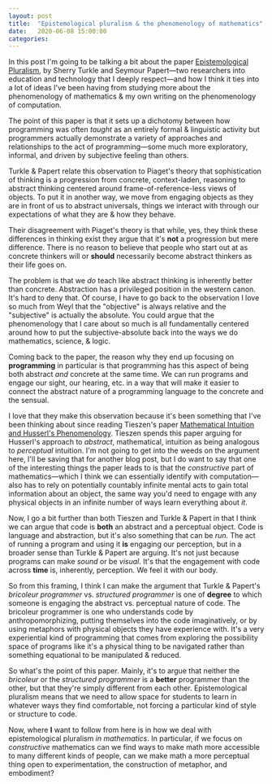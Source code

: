 ```yaml
---
layout: post
title:  "Epistemological pluralism & the phenomenology of mathematics"
date:   2020-06-08 15:00:00
categories:
---
```



In this post I'm going to be talking a bit about the paper [Epistemological Pluralism](http://www.academia.edu/download/31043076/turklePapert.pdf), by Sherry Turkle and Seymour Papert&#x2014;two researchers into education and technology that I deeply respect&#x2014;and how I think it ties into a lot of ideas I've been having from studying more about the phenomenology of mathematics & my own writing on the phenomenology of computation. 

The point of this paper is that it sets up a dichotomy between how programming was often *taught* as an entirely formal & linguistic activity but programmers actually demonstrate a variety of approaches and relationships to the act of programming&#x2014;some much more exploratory, informal, and driven by subjective feeling than others.

Turkle & Papert relate this observation to Piaget's theory that sophistication of thinking is a progression from concrete, context-laden, reasoning to abstract thinking centered around frame-of-reference-less views of objects. To put it in another way, we move from engaging objects as they are in front of us to abstract universals, things we interact with through our expectations of what they are & how they behave. 

Their disagreement with Piaget's theory is that while, yes, they think these differences in thinking exist they argue that it's **not** a progression but mere difference. There is no reason to believe that people who start out at as concrete thinkers will or **should** necessarily become abstract thinkers as their life goes on. 

The problem is that we *do* teach like abstract thinking is inherently better than concrete. Abstraction has a privileged position in the western canon. It's hard to deny that. Of course, I have to go back to the observation I love so much from Weyl that the "objective" is always relative and the "subjective" is actually the absolute. You could argue that the phenomenology that I care about so much is all fundamentally centered around how to put the subjective-absolute back into the ways we do mathematics, science, & logic. 

Coming back to the paper, the reason why they end up focusing on **programming** in particular is that programming has this aspect of being both abstract *and* concrete at the same time. We can run programs and engage our sight, our hearing, etc. in a way that will make it easier to connect the abstract nature of a programming language to the concrete and the sensual. 

I love that they make this observation because it's been something that I've been thinking about since reading Tieszen's paper [Mathematical Intuition and Husserl's Phenomenology](https://www.jstor.org/stable/2215219?seq=1). Tieszen spends this paper arguing for Husserl's approach to *abstract*, mathematical, intuition as being analogous to *perceptual* intuition. I'm not going to get into the weeds on the argument here, I'll be saving that for another blog post, but I do want to say that one of the interesting things the paper leads to is that the *constructive* part of mathematics&#x2014;which I think we can essentially identify with computation&#x2014;also has to rely on potentially countably infinite mental acts to gain total information about an object, the same way you'd need to engage with any physical objects in an infinite number of ways learn everything about *it*. 

Now, I go a bit further than both Tieszen and Turkle & Papert in that I think we can argue that code is **both** an abstract and a perceptual object. Code is language and abstraction, but it's also something that can be *run*. The act of running a program and using it **is** engaging our perception, but in a broader sense than Turkle & Papert are arguing. It's not just because programs can make *sound* or be *visual*. It's that the engagement with code across **time** is, inherently, perception. We feel it with our body. 

So from this framing, I think I can make the argument that Turkle & Papert's *bricoleur programmer* vs. *structured programmer* is one of **degree** to which someone is engaging the abstract vs. perceptual nature of code. The bricoleur programmer is one who understands code by anthropomorphizing, putting themselves into the code imaginatively, or by using metaphors with physical objects they have experience with. It's a very experiential kind of programming that comes from exploring the possibility space of programs like it's a physical thing to be navigated rather than something equational to be manipulated & reduced. 

So what's the point of this paper. Mainly, it's to argue that neither the *bricoleur* or the *structured programmer* is a **better** programmer than the other, but that they're simply different from each other. Epistemological pluralism means that we need to allow space for students to learn in whatever ways they find comfortable, not forcing a particular kind of style or structure to code. 

Now, where **I** want to follow from here is in how we deal with epistemological pluralism *in mathematics*. In particular, if we focus on *constructive* mathematics can we find ways to make math more accessible to many different kinds of people, can we make math a more perceptual thing open to experimentation, the construction of metaphor, and embodiment?

